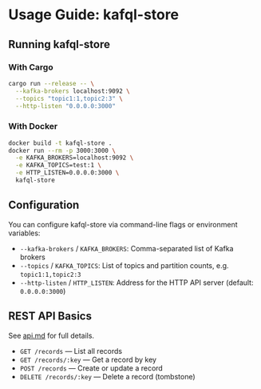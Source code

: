 # Usage Guide: kafql-store

## Running kafql-store

### With Cargo
```sh
cargo run --release -- \
  --kafka-brokers localhost:9092 \
  --topics "topic1:1,topic2:3" \
  --http-listen "0.0.0.0:3000"
```

### With Docker
```sh
docker build -t kafql-store .
docker run --rm -p 3000:3000 \
  -e KAFKA_BROKERS=localhost:9092 \
  -e KAFKA_TOPICS=test:1 \
  -e HTTP_LISTEN=0.0.0.0:3000 \
  kafql-store
```

## Configuration
You can configure kafql-store via command-line flags or environment variables:

- `--kafka-brokers` / `KAFKA_BROKERS`: Comma-separated list of Kafka brokers
- `--topics` / `KAFKA_TOPICS`: List of topics and partition counts, e.g. `topic1:1,topic2:3`
- `--http-listen` / `HTTP_LISTEN`: Address for the HTTP API server (default: `0.0.0.0:3000`)

## REST API Basics
See [api.md](api.md) for full details.

- `GET /records` — List all records
- `GET /records/:key` — Get a record by key
- `POST /records` — Create or update a record
- `DELETE /records/:key` — Delete a record (tombstone) 